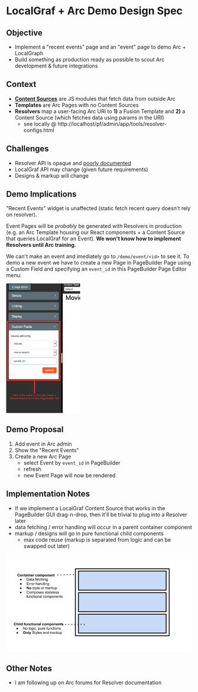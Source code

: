 # LocalGraf + Arc Demo Design Spec

## Objective
- Implement a "recent events" page and an "event" page to demo Arc + LocalGraph
- Build something as production ready as possible to scout Arc development & future integrations

## Context
- **[Content Sources](https://dmn.arcpublishing.com/alc/arc-products/pagebuilder/fusion/documentation/recipes/defining-content-source.md)** are JS modules that fetch data from outside Arc
- **Templates** are Arc Pages with no Content Sources
- **Resolvers** map a user-facing Arc URI to **1)** a Fusion Template and **2)** a Content Source (which fetches data using params in the URI)
    - see locally @ http://localhost/pf/admin/app/tools/resolver-configs.html

## Challenges
- Resolver API is opaque and [poorly documented](https://dmn.arcpublishing.com/alc/answers/464)
- LocalGraf API may change (given future requirements)
- Designs & markup will change

## Demo Implications
"Recent Events" widget is unaffected (static fetch recent query doesn't rely on resolver).

Event Pages will be _probably_ be generated with Resolvers in production (e.g. an Arc Template housing our React components + a Content Source that queries LocalGraf for an Event).  **We won't know how to implement Resolvers until Arc training.**

We can't make an event and imediately go to `/demo/event/<id>` to see it.  To demo a new event we have to create a new Page in PageBuilder Page using a Custom Field and specifying an `event_id` in this PageBuilder Page Editor menu:

<img src="https://raw.githubusercontent.com/nigelgilbert/localgraf-demo-design-docs/master/images/Screen%20Shot%202019-03-20%20at%2011.16.15%20PM.png" width="200" />


## Demo Proposal
1. Add event in Arc admin
2. Show the "Recent Events"
3. Create a new Arc Page
    - select Event by `event_id` in PageBuilder
    - refresh
    - new Event Page will now be rendered

## Implementation Notes
- If we implement a LocalGraf Content Source that works in the PageBuilder GUI drag-n-drop, then it'll be trivial to plug into a Resolver later
- data fetching / error handling will occur in a parent container component
- markup / designs will go in pure functional child components
    - max code reuse (markup is separated from logic and can be swapped out later)

<img src="https://raw.githubusercontent.com/nigelgilbert/localgraf-demo-design-docs/master/images/component-diagram.png" width="600" />

## Other Notes
- I am following up on Arc forums for Resolver documentation
